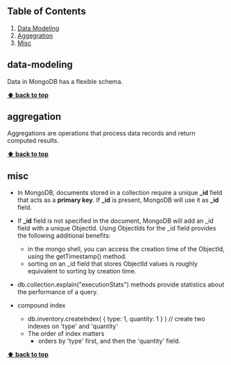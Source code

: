 ## Table of Contents

  1. [Data Modeling](#data-modeling)
  1. [Aggegration](#aggregation)
  1. [Misc](#misc) 


## data-modeling
Data in MongoDB has a flexible schema.

**[⬆ back to top](#table-of-contents)**

## aggregation
Aggregations are operations that process data records and return computed results.

**[⬆ back to top](#table-of-contents)**

## misc
- In MongoDB, documents stored in a collection require a unique **_id** field that acts as a **primary key**. If **_id** is present, MongoDB will use it as **_id** field.

- If **_id** field is not specified in the document, MongoDB will add an _id field with a unique ObjectId. Using ObjectIds for the _id field provides the following additional benefits:
  - in the mongo shell, you can access the creation time of the ObjectId, using the getTimestamp() method.
  - sorting on an _id field that stores ObjectId values is roughly equivalent to sorting by creation time.

- db.collection.explain("executionStats") methods provide statistics about the performance of a query. 

- compound index
  - db.inventory.createIndex( { type: 1, quantity: 1 } )     // create two indexes on 'type' and 'quantity'
  - The order of index matters
    - orders by 'type' first, and then the 'quantity' field.

**[⬆ back to top](#table-of-contents)**
